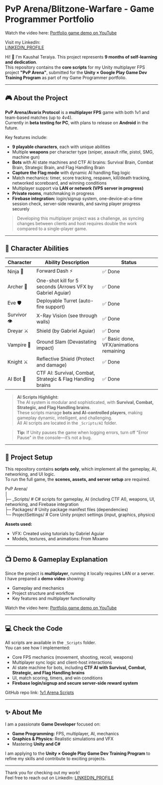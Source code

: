 # PvP Arena/Blitzone-Warfare - Game Programmer Portfolio

Watch the video here: [Portfolio game demo on YouTube](https://youtu.be/9sCAUyiXATg?si=nLa7sp9CUbbPbNDO)

Visit my LinkedIn:  
[LINKEDIN_PROFILE](https://www.linkedin.com/in/kaushal-teraiya-875596384/)

Hi! 👋  I'm Kaushal Teraiya. This project represents **9 months of self-learning and dedication**.  
This repository contains the **core scripts** for my Unity multiplayer FPS project **"PvP Arena"**, submitted for the **Unity × Google Play Game Dev Training Program** as part of my Game Programmer portfolio.

---

## 🎮 About the Project

**PvP Arena/Avarix Protocol** is a **multiplayer FPS** game with both 1v1 and team-based matches (up to 4v4).  
Currently in **beta testing for PC**, with plans to release on **Android** in the future.  

Key features include:

- **9 playable characters**, each with unique abilities  
- Multiple **weapons** per character type (sniper, assault rifle, pistol, SMG, machine gun)  
- **Bots** with AI state machines and CTF AI brains: Survival Brain, Combat Brain, Strategic Brain, and Flag Handling Brain  
- **Capture the Flag mode** with dynamic AI handling flag logic  
- Match mechanics: timer, score tracking, respawn, kill/death tracking, networked scoreboard, and winning conditions  
- Multiplayer support via **LAN or network (VPS server in progress)**  
- **Private rooms**, matchmaking in progress  
- **Firebase integration:** login/signup system, one-device-at-a-time session check, server-side rewards, and saving player progress securely  

> Developing this multiplayer project was a challenge, as syncing changes between clients and host requires double the work compared to a single-player game.  

---

## 🏹 Character Abilities

| Character  | Ability Description | Status |
|------------|------------------|--------|
| Ninja 🥷    | Forward Dash ⚡   | ✅ Done |
| Archer 🎯   | One-shot kill for 5 seconds (Arrows VFX by Gabriel Aguiar) | ✅ Done |
| Eve 🛡     | Deployable Turret (auto-fire support) | ✅ Done |
| Survivor 👁 | X-Ray Vision (see through walls) | ✅ Done |
| Dreyar ⚔   | Shield (by Gabriel Aguiar) | ✅ Done |
| Vampire 🦇 | Ground Slam (Devastating impact) | ✅ Basic done, VFX/animations remaining |
| Knight ⚔  | Reflective Shield (Protect and damage) | ✅ Done |
| AI Bot 🤖 | CTF AI: Survival, Combat, Strategic & Flag Handling brains | ✅ Done |

> **AI Scripts Highlight:**  
> The AI system is modular and sophisticated, with **Survival, Combat, Strategic, and Flag Handling brains**.  
> These scripts manage **bots and AI-controlled players**, making gameplay dynamic, intelligent, and challenging.  
> All AI scripts are located in the `_Scripts/AI` folder.

> **Tip:** If Unity pauses the game when logging errors, turn off "Error Pause" in the console—it’s not a bug.  

--- 

## 🔧 Project Setup

This repository contains **scripts only**, which implement all the gameplay, AI, networking, and UI logic.  
To run the full game, the **scenes, assets, and server setup** are required.  

PvP Arena/  
│  
├─ _Scripts/ # C# scripts for gameplay, AI (including CTF AI), weapons, UI, networking, and Firebase integration  
├─ Packages/ # Unity package manifest files (dependencies)  
└─ ProjectSettings/ # Core Unity project settings (input, graphics, physics)  

**Assets used:**  
- VFX: Created using tutorials by Gabriel Aguiar  
- Models, textures, and animations: From Mixamo  

---

## 📺 Demo & Gameplay Explanation

Since the project is **multiplayer**, running it locally requires LAN or a server.  
I have prepared a **demo video** showing:

- Gameplay and mechanics  
- Project structure and workflow  
- Key features and multiplayer functionality  

Watch the video here: [Portfolio game demo on YouTube](https://youtu.be/9sCAUyiXATg?si=nLa7sp9CUbbPbNDO)  

---


## 💻 Check the Code

All scripts are available in the `_Scripts` folder.  
You can see how I implemented:

- Core FPS mechanics (movement, shooting, recoil, weapons)  
- Multiplayer sync logic and client-host interactions  
- AI state machine for bots, including **CTF AI with Survival, Combat, Strategic, and Flag Handling brains**  
- UI, match scoring, timers, and win conditions  
- **Firebase login/signup and secure server-side reward system**  

GitHub repo link: [1v1 Arena Scripts](https://github.com/Kaushal-Teraiya/Avarix-Protocol)  

---

## ✨ About Me

I am a passionate **Game Developer** focused on:

- **Game Programming:** FPS, multiplayer, AI, mechanics  
- **Graphics & Physics:** Realistic simulations and VFX  
- Mastering **Unity and C#**  

I am applying to the **Unity × Google Play Game Dev Training Program** to refine my skills and contribute to exciting projects.  

---

Thank you for checking out my work!  
Feel free to reach out on LinkedIn: [LINKEDIN_PROFILE](https://www.linkedin.com/in/kaushal-teraiya-875596384/)  
